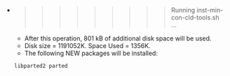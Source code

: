 * >>>>>>>>> Running inst-min-con-cld-tools.sh ...
  * After this operation, 801 kB of additional disk space will be used.
  * Disk size = 1191052K. Space Used = 1356K.
  * The following NEW packages will be installed:
  ```bash
  libparted2 parted
  ```
